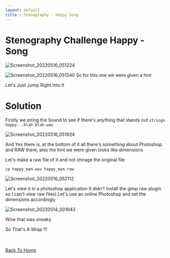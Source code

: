 ```yaml
---
layout: default
title : Stenography - Happy Song
---
```


# Stenography Challenge Happy - Song 
![Screenshot_20220516_051224](https://user-images.githubusercontent.com/24994796/168517763-98c946bf-4592-47a9-a47a-cd8d43ad1b30.png)

![Screenshot_20220516_051240](https://user-images.githubusercontent.com/24994796/168517785-44831639-bc42-40fd-a88a-8545cec949b7.png)
So for this one we were given a hint

Let's Just Jump Right Into It

# Solution
Firstly we string the Sound to see if there's anything that stands out
```strings happy...blah blah.wav```

![Screenshot_20220516_051924](https://user-images.githubusercontent.com/24994796/168517948-47c8c49e-3d51-4cbe-bfab-0222efc82943.png)

And Yes there is, at the bottom of it all there's something about Photoshop and RAW there, also the hint we were given looks like dimensions

Let's make a raw file of it and not chnage the original file 

```cp happy_man.wav happy_man.raw```

![Screenshot_20220516_052112](https://user-images.githubusercontent.com/24994796/168518271-fa2830ff-05aa-4bdc-b7d4-a0a14557c9f8.png)

Let's view it in a photoshop application (I didn't install the gimp raw plugin so I can't view raw files) Let's use an online Photoshop and set the dimensions accordingly

![Screenshot_20220514_001943](https://user-images.githubusercontent.com/24994796/168518439-62c82155-abec-48a9-974a-b8c26f71a87e.png)

Wow that was sneaky 

So That's A Wrap !!!

<br> <br>
[Back To Home](../../index.md)
<br>

